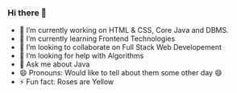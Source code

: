 ### Hi there 👋

<!--
**ramesh06190/ramesh06190** is a ✨ _special_ ✨ repository because its `README.md` (this file) appears on your GitHub profile.

Here are some ideas to get you started:-->

- 🔭 I’m currently working on HTML & CSS, Core Java and DBMS.
- 🌱 I’m currently learning Frontend Technologies
- 👯 I’m looking to collaborate on Full Stack Web Developement
- 🤔 I’m looking for help with Algorithms
- 💬 Ask me about Java
- 😄 Pronouns: Would like to tell about them some other day 😄
- ⚡ Fun fact: Roses are Yellow

